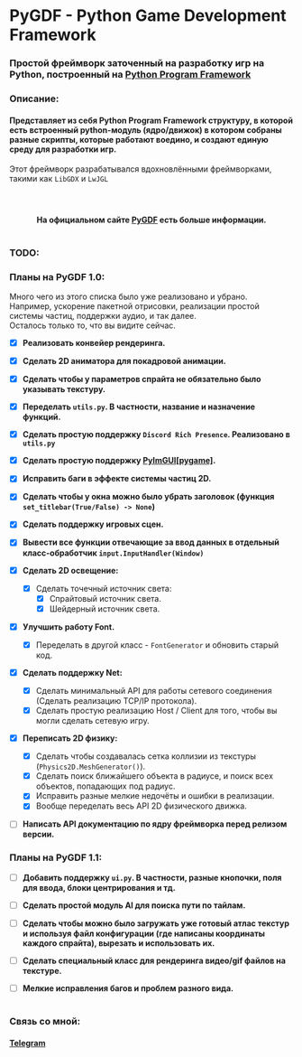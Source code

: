 # PyGDF - Python Game Development Framework
### Простой фреймворк заточенный на разработку игр на Python, построенный на [Python Program Framework](https://github.com/LukovDev/Python-Program-Framework)

### Описание:
#### Представляет из себя Python Program Framework структуру, в которой есть встроенный python-модуль (ядро/движок) в котором собраны разные скрипты, которые работают воедино, и создают единую среду для разработки игр.
Этот фреймворк разрабатывался вдохновлёнными фреймворками, такими как ```LibGDX``` и ```LwJGL```

#

</br>
<div align="center">
  <strong>На официальном сайте <a href="https://pygdf.github.io/">PyGDF</a> есть больше информации.</strong>
</div>

#

### TODO:

### Планы на **PyGDF 1.0**:

Много чего из этого списка было уже реализовано и убрано.</br>
Например, ускорение пакетной отрисовки, реализации простой системы частиц, поддержки аудио, и так далее.</br>
Осталось только то, что вы видите сейчас.

- [x] **Реализовать конвейер рендеринга.**

- [x] **Сделать 2D аниматора для покадровой анимации.**

- [x] **Сделать чтобы у параметров спрайта не обязательно было указывать текстуру.**

- [x] **Переделать ```utils.py```. В частности, название и назначение функций.**

- [x] **Сделать простую поддержку ```Discord Rich Presence```. Реализовано в ```utils.py```**

- [x] **Сделать простую поддержку [PyImGUI[pygame]](https://github.com/pyimgui/pyimgui).**

- [x] **Исправить баги в эффекте системы частиц 2D.**

- [x] **Сделать чтобы у окна можно было убрать заголовок (функция ```set_titlebar(True/False) -> None```)**

- [x] **Сделать поддержку игровых сцен.**

- [x] **Вывести все функции отвечающие за ввод данных в отдельный класс-обработчик ```input.InputHandler(Window)```**

- [x] **Сделать 2D освещение:**
  - [x] Сделать точечный источник света:
    - [x] Спрайтовый источник света.
    - [x] Шейдерный источник света.

- [x] **Улучшить работу Font.**
  - [x] Переделать в другой класс - ```FontGenerator``` и обновить старый код.

- [x] **Сделать поддержку Net:**
  - [x] Сделать минимальный API для работы сетевого соединения (Сделать реализацию TCP/IP протокола).
  - [x] Сделать простую реализацию Host / Client для того, чтобы вы могли сделать сетевую игру.

- [x] **Переписать 2D физику:**
  - [x] Сделать чтобы создавалась сетка коллизии из текстуры (```Physics2D.MeshGenerator()```).
  - [x] Сделать поиск ближайшего объекта в радиусе, и поиск всех объектов, попадающих под радиус.
  - [x] Исправить разные мелкие недочёты и ошибки в реализации.
  - [x] Вообще переделать весь API 2D физического движка.

- [ ] **Написать API документацию по ядру фреймворка перед релизом версии.**

### Планы на **PyGDF 1.1**:

- [ ] **Добавить поддержку ```ui.py```. В частности, разные кнопочки, поля для ввода, блоки центрирования и тд.**

- [ ] **Сделать простой модуль AI для поиска пути по тайлам.**

- [ ] **Сделать чтобы можно было загружать уже готовый атлас текстур и используя файл конфигурации (где написаны координаты каждого спрайта), вырезать и использовать их.**

- [ ] **Сделать специальный класс для рендеринга видео/gif файлов на текстуре.**

- [ ] **Мелкие исправления багов и проблем разного вида.**

#

### Связь со мной:
#### [Telegram](https://t.me/mr_lukov)
